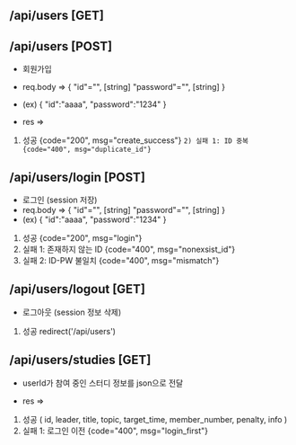 ## /api/users [GET]

## /api/users [POST]
- 회원가입
- req.body => 
{
    "id"="", [string]
    "password"="", [string]
}
- (ex)
{
    "id":"aaaa",
    "password":"1234"
}

- res =>
1) 성공 {code="200", msg="create_success"}
`2) 실패 1: ID 중복 {code="400", msg="duplicate_id"}`

## /api/users/login [POST]
- 로그인 (session 저장)
- req.body => 
{
    "id"="", [string]
    "password"="", [string]
}
- (ex)
{
    "id":"aaaa",
    "password":"1234"
}

1) 성공 {code="200", msg="login"}
2) 실패 1: 존재하지 않는 ID {code="400", msg="nonexsist_id"}
3) 실패 2: ID-PW 불일치 {code="400", msg="mismatch"}

## /api/users/logout [GET]
- 로그아웃 (session 정보 삭제)

1) 성공 redirect('/api/users')

## /api/users/studies [GET]
- userId가 참여 중인 스터디 정보를 json으로 전달

- res =>
1) 성공
( id, leader, title, topic, target_time, member_number, penalty, info )
2) 실패 1: 로그인 이전 {code="400", msg="login_first"}
